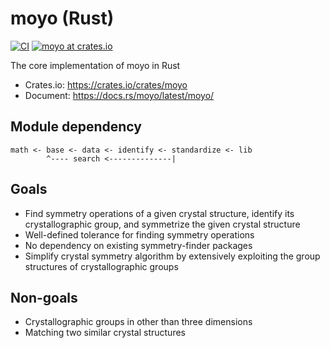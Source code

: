 # moyo (Rust)

[![CI](https://github.com/spglib/moyo/actions/workflows/ci-rust.yaml/badge.svg)](https://github.com/spglib/moyo/actions/workflows/ci-rust.yaml)
[![moyo at crates.io](https://img.shields.io/crates/v/moyo.svg)](https://img.shields.io/crates/v/moyo)

The core implementation of moyo in Rust

- Crates.io: https://crates.io/crates/moyo
- Document: https://docs.rs/moyo/latest/moyo/

## Module dependency

```
math <- base <- data <- identify <- standardize <- lib
        ^---- search <--------------|
```

## Goals

- Find symmetry operations of a given crystal structure, identify its crystallographic group, and symmetrize the given crystal structure
- Well-defined tolerance for finding symmetry operations
- No dependency on existing symmetry-finder packages
- Simplify crystal symmetry algorithm by extensively exploiting the group structures of crystallographic groups

## Non-goals

- Crystallographic groups in other than three dimensions
- Matching two similar crystal structures
